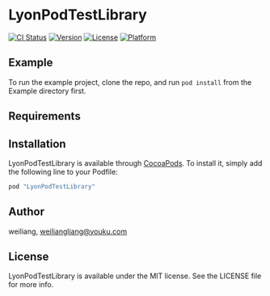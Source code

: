 # LyonPodTestLibrary

[![CI Status](http://img.shields.io/travis/weiliang/LyonPodTestLibrary.svg?style=flat)](https://travis-ci.org/weiliang/LyonPodTestLibrary)
[![Version](https://img.shields.io/cocoapods/v/LyonPodTestLibrary.svg?style=flat)](http://cocoapods.org/pods/LyonPodTestLibrary)
[![License](https://img.shields.io/cocoapods/l/LyonPodTestLibrary.svg?style=flat)](http://cocoapods.org/pods/LyonPodTestLibrary)
[![Platform](https://img.shields.io/cocoapods/p/LyonPodTestLibrary.svg?style=flat)](http://cocoapods.org/pods/LyonPodTestLibrary)

## Example

To run the example project, clone the repo, and run `pod install` from the Example directory first.

## Requirements

## Installation

LyonPodTestLibrary is available through [CocoaPods](http://cocoapods.org). To install
it, simply add the following line to your Podfile:

```ruby
pod "LyonPodTestLibrary"
```

## Author

weiliang, weiliangliang@youku.com

## License

LyonPodTestLibrary is available under the MIT license. See the LICENSE file for more info.

